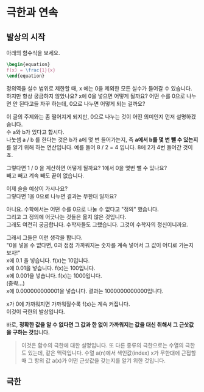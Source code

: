 # 극한과 연속

## 발상의 시작
아래의 함수식을 보세요. 
```tex
\begin{equation}
f(x) = \frac{1}{x}
\end{equation}
```
정의역을 실수 범위로 제한할 때, x 에는 0을 제외한 모든 실수가 들어갈 수 있습니다.  
하지만 항상 궁금하지 않았나요? x에 0을 넣으면 어떻게 될까요? 어떤 수를 0으로 나누면 안 된다고들 자꾸 하는데, 0으로 나누면 어떻게 되는 걸까요?

이 글의 주제와는 좀 떨어지게 되지만, 0으로 나누는 것이 어떤 의미인지 먼저 설명하겠습니다.  
수 a와 b가 있다고 합시다.  
나눗셈 a / b 를 한다는 것은 b가 a에 몇 번 들어가는지, 즉 **a에서 b를 몇 번 뺄 수 있는지**를 알기 위해 하는 연산입니다. 
예를 들어 8 / 2 = 4 입니다. 8에 2가 4번 들어간 것이죠.

그렇다면 1 / 0 을 계산하면 어떻게 될까요? 1에서 0을 몇번 뺄 수 있나요?  
빼고 빼고 계속 빼도 끝이 없습니다.

이제 슬슬 예상이 가시나요?  
그렇다면 1을 0으로 나누면 결과는 무한대 일까요?

아니요.
수학에서는 어떤 수를 0으로 나눌 수 없다고 "정의" 했습니다.  
그리고 그 정의에 어긋나는 것들은 옳지 않은 것입니다.  
그래도 여전히 궁금합니다. 수학자들도 그랬습니다. 그것이 수학자의 정신이니까요. 

그래서 그들은 이런 생각을 합니다.  
"0을 넣을 수 없다면, 0과 점점 가까워지는 숫자를 계속 넣어서 그 값이 어디로 가는지 보자!"  
x에 0.1 을 넣습니다. f(x)는 10입니다.  
x에 0.01을 넣습니다. f(x)는 100입니다.  
x에 0.001을 넣습니다. f(x)는 1000입니다.  
(중략...)  
x에 0.000000000001을 넣습니다. 결과는 1000000000000입니다.  

x가 0에 가까워지면 가까워질수록 f(x)는 계속 커집니다.  
이것이 극한의 발상입니다. 

바로, **정확한 값을 알 수 없다면 그 값과 한 없이 가까워지는 값을 대신 취해서 그 근삿값을 구하는 것**입니다. 
> 이것은 함수의 극한에 대한 설명입니다. 또 다른 종류의 극한으로는 수열의 극한도 있는데, 같은 맥락입니다. 수열 a(n)에서 색인값(index) x가 무한대에 근접할 때 그
> 항의 값 a(x)가 어떤 근삿값을 갖는지를 알기 위한 것입니다. 

## 극한


<seealso>
<!--Give some related links to how-to articles-->
</seealso>
